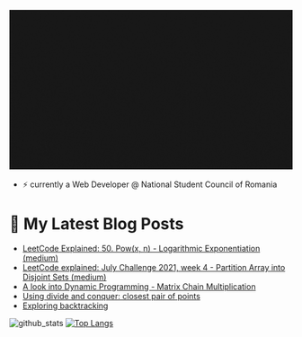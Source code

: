 
[![profile_banner](./banner.gif)]()
- ⚡ currently a Web Developer @ National Student Council of Romania

# 💬 My Latest Blog Posts
<!-- BLOG-POST-LIST:START -->
- [LeetCode Explained: 50. Pow(x, n) - Logarithmic Exponentiation (medium)](https://dev.to/kruzzy/leetcode-explained-50-pow-x-n-logarithmic-exponentiation-medium-3p1o)
- [LeetCode explained: July Challenge 2021, week 4 - Partition Array into Disjoint Sets (medium)](https://dev.to/kruzzy/leetcode-explained-july-challenge-2021-week-4-partition-array-into-disjoint-sets-medium-54ic)
- [A look into Dynamic Programming - Matrix Chain Multiplication](https://dev.to/kruzzy/a-look-into-dynamic-programming-matrix-chain-multiplication-34gb)
- [Using divide and conquer: closest pair of points](https://dev.to/kruzzy/using-divide-and-conquer-closest-pair-of-points-5e2g)
- [Exploring backtracking](https://dev.to/kruzzy/exploring-backtracking-25dp)
<!-- BLOG-POST-LIST:END -->

![github_stats](https://github-readme-stats.vercel.app/api?username=KruZZy&show_icons=true&theme=dark) 
[![Top Langs](https://github-readme-stats.vercel.app/api/top-langs/?username=KruZZy&langs_count=8&theme=dark&layout=compact)](https://github.com/anuraghazra/github-readme-stats)

<!--
**KruZZy/KruZZy** is a ✨ _special_ ✨ repository because its `README.md` (this file) appears on your GitHub profile.

Here are some ideas to get you started:

- 🔭 I’m currently working on ...
- 🌱 I’m currently learning ...
- 👯 I’m looking to collaborate on ...
- 🤔 I’m looking for help with ...
- 💬 Ask me about ...
- 📫 How to reach me: ...
- 😄 Pronouns: ...
- ⚡ Fun fact: ...
-->
